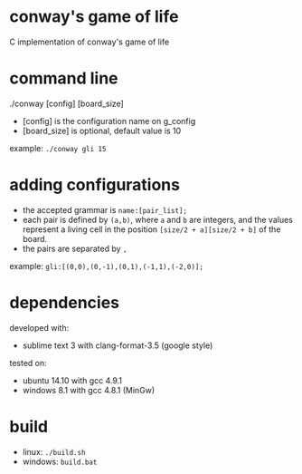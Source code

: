 conway's game of life
============

C implementation of conway's game of life

command line
============
./conway [config] [board_size]

- [config] is the configuration name on g_config
- [board_size] is optional, default value is 10

example: `./conway gli 15`

adding configurations
============ 
- the accepted grammar is `name:[pair_list];`
- each pair is defined by `(a,b)`, where `a` and `b` are integers, and the values represent a living cell in the position `[size/2 + a][size/2 + b]` of the board. 
- the pairs are separated by `,`

example: `gli:[(0,0),(0,-1),(0,1),(-1,1),(-2,0)];` 

dependencies
============
developed with:
- sublime text 3 with clang-format-3.5 (google style)

tested on:
- ubuntu 14.10 with gcc 4.9.1 
- windows 8.1 with gcc 4.8.1 (MinGw)

build
============
- linux: `./build.sh`
- windows: `build.bat`
